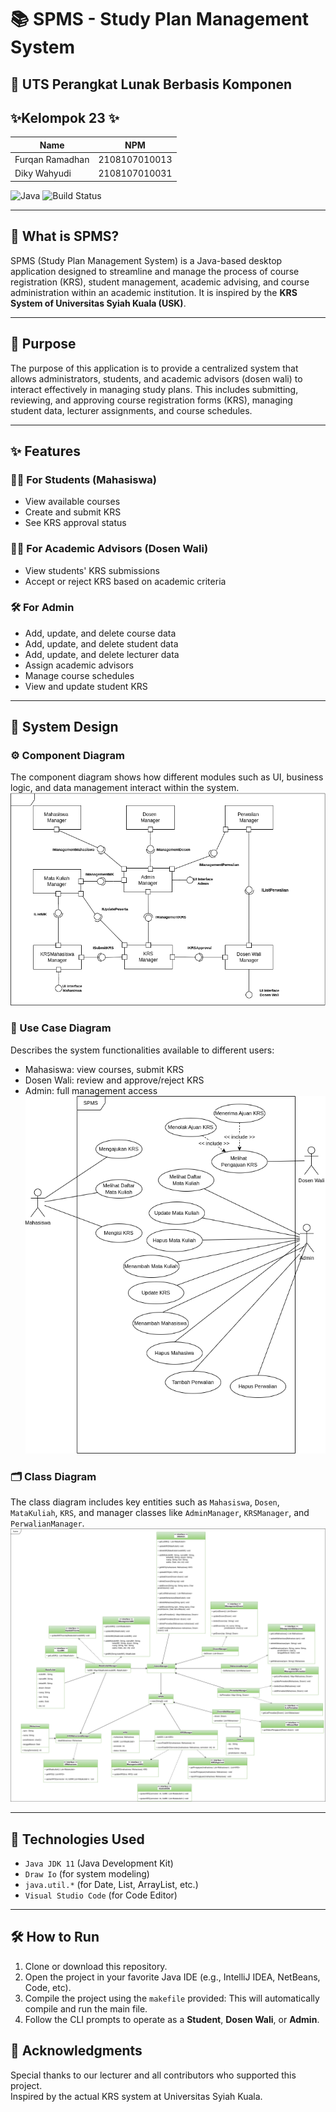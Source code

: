 # 📚 SPMS - Study Plan Management System

## 📝 UTS Perangkat Lunak Berbasis Komponen

## ✨Kelompok 23 ✨

| Name            | NPM           |
| --------------- | ------------- |
| Furqan Ramadhan | 2108107010013 |
| Diky Wahyudi    | 2108107010031 |

![Java](https://img.shields.io/badge/Java-11-blue?logo=java&logoColor=white)
![Build Status](https://img.shields.io/badge/Build-Passing-brightgreen?style=flat-square)

---

## 📖 What is SPMS?

SPMS (Study Plan Management System) is a Java-based desktop application designed to streamline and manage the process of course registration (KRS), student management, academic advising, and course administration within an academic institution. It is inspired by the **KRS System of Universitas Syiah Kuala (USK)**.

---

## 🎯 Purpose

The purpose of this application is to provide a centralized system that allows administrators, students, and academic advisors (dosen wali) to interact effectively in managing study plans. This includes submitting, reviewing, and approving course registration forms (KRS), managing student data, lecturer assignments, and course schedules.

---

## ✨ Features

### 🧑‍🎓 For Students (Mahasiswa)

- View available courses
- Create and submit KRS
- See KRS approval status

### 👨‍🏫 For Academic Advisors (Dosen Wali)

- View students' KRS submissions
- Accept or reject KRS based on academic criteria

### 🛠️ For Admin

- Add, update, and delete course data
- Add, update, and delete student data
- Add, update, and delete lecturer data
- Assign academic advisors
- Manage course schedules
- View and update student KRS

---

## 📐 System Design

### ⚙️ Component Diagram

The component diagram shows how different modules such as UI, business logic, and data management interact within the system.
![Component Diagram](diagrams/spms-component-diagram.png)

### 👤 Use Case Diagram

Describes the system functionalities available to different users:

- Mahasiswa: view courses, submit KRS
- Dosen Wali: review and approve/reject KRS
- Admin: full management access
  ![Use Case Diagram](diagrams/spms-use-case-diagram.png)

### 🗂 Class Diagram

The class diagram includes key entities such as `Mahasiswa`, `Dosen`, `MataKuliah`, `KRS`, and manager classes like `AdminManager`, `KRSManager`, and `PerwalianManager`.
![Class Diagram](diagrams/spms-class-diagram.png)

---

## 🔧 Technologies Used

- `Java JDK 11` (Java Development Kit)
- `Draw Io` (for system modeling)
- `java.util.*` (for Date, List, ArrayList, etc.)
- `Visual Studio Code` (for Code Editor)

---

## 🛠 How to Run

1. Clone or download this repository.
2. Open the project in your favorite Java IDE (e.g., IntelliJ IDEA, NetBeans, Code, etc).
3. Compile the project using the `makefile` provided: This will automatically compile and run the main file.
4. Follow the CLI prompts to operate as a **Student**, **Dosen Wali**, or **Admin**.

## 🙌 Acknowledgments

Special thanks to our lecturer and all contributors who supported this project.  
Inspired by the actual KRS system at Universitas Syiah Kuala.
